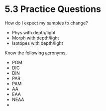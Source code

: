 # 5.3 Practice Questions

How do I expect my samples to change?&#x20;

* Phys with depth/light
* Morph with depth/light
* Isotopes with depth/light&#x20;



Know the following acronyms:

* POM
* DIC
* DIN
* PAR
* PAM
* AA
* EAA
* NEAA
*
